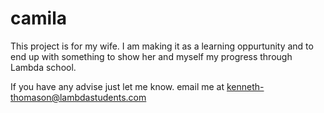 # camila

This project is for my wife. I am making it as a learning oppurtunity and to end up with something to show her and myself my progress through Lambda school. 




If you have any advise just let me know. email me at kenneth-thomason@lambdastudents.com 